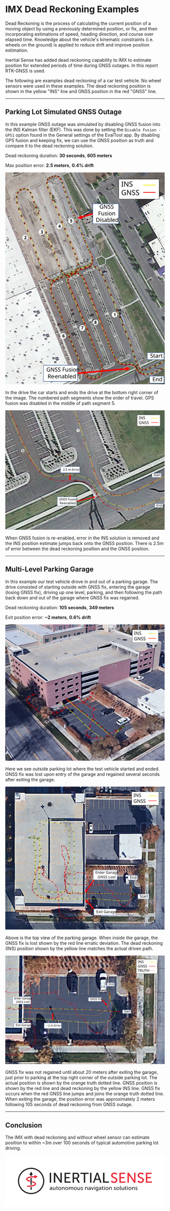 # IMX Dead Reckoning Examples

Dead Reckoning is the process of calculating the current position of a moving object by using a previously determined position, or fix, and then incorporating estimations of speed, heading direction, and course over elapsed time. Knowledge about the vehicle's kinematic constraints (i.e. wheels on the ground) is applied to reduce drift and improve position estimation. 

Inertial Sense has added dead reckoning capability to IMX to estimate position for extended periods of time during GNSS outages. In this report RTK-GNSS is used.

The following are examples dead reckoning of a car test vehicle.  No wheel sensors were used in these examples.  The dead reckoning position is shown in the yellow "INS" line and GNSS position in the red "GNSS" line. 

------

## Parking Lot Simulated GNSS Outage

In this example GNSS outage was simulated by disabling GNSS fusion into the INS Kalman filter (EKF).  This was done by setting the `Disable Fusion - GPS1` option found in the General settings of the EvalTool app.   By disabling GPS fusion and keeping fix, we can use the GNSS position as truth and compare it to the dead reckoning solution.

Dead reckoning duration:  **30 seconds**, **605 meters**

Max position error:  **2.5 meters**, **0.4% drift**

![](images/dead_reckoning_sim_outage.svg)

In the drive the car starts and ends the drive at the bottom right corner of the image.  The numbered path segments show the order of travel.  GPS fusion was disabled in the middle of path segment 5.  

![](images/dead_reckoning_sim_outage_zoom.svg)

When GNSS fusion is re-enabled, error in the INS solution is removed and the INS position estimate jumps back onto the GNSS position.  There is 2.5m of error between the dead reckoning position and the GNSS position. 

------

## Multi-Level Parking Garage

In this example our test vehicle drove in and out of a parking garage.  The drive consisted of starting outside with GNSS fix, entering the garage (losing GNSS fix), driving up one level, parking, and then following the path back down and out of the garage where GNSS fix was regained.   

Dead reckoning duration:  **105 seconds**, **349 meters**

Exit position error:  **~2 meters**, **0.6% drift**

![](images/dead_reckoning_garage_iso.svg)

Here we see outside parking lot where the test vehicle started and ended.  GNSS fix was lost upon entry of the garage and regained several seconds after exiting the garage.

![](images/dead_reckoning_garage.svg)

Above is the top view of the parking garage.  When inside the garage, the GNSS fix is lost shown by the red line erratic deviation.  The dead reckoning (INS) position shown by the yellow line matches the actual driven path.

![](images/dead_reckoning_garage_zoom.svg)

GNSS fix was not regained until about 20 meters after exiting the garage, just prior to parking at the top right corner of the outside parking lot.  The actual position is shown by the orange truth dotted line.  GNSS position is shown by the red line and dead reckoning by the yellow INS line.  GNSS fix occurs when the red GNSS line jumps and joins the orange truth dotted line.  When exiting the garage, the position error was approximately 2 meters following 105 seconds of dead reckoning from GNSS outage.  

------

## Conclusion

The IMX with dead reckoning and without wheel sensor can estimate position to within ~3m over 100 seconds of typical automotive parking lot driving.  

<a href="https://inertialsense.com/"><center>

![Logo](../images/IS_LOGO_BLACK_F03.svg)

</center></a>

